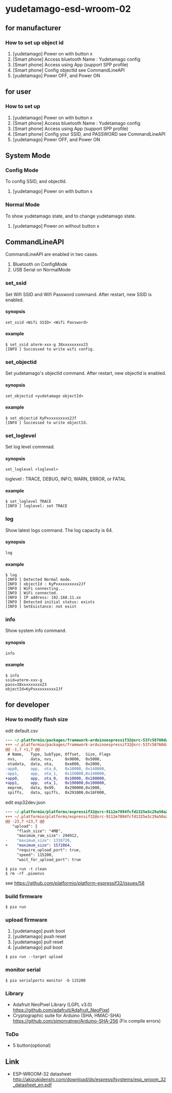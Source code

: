 # yudetamago-esd-wroom-02

## for manufacturer

### How to set up object id

1. [yudetamago]  Power on with button x
1. [Smart phone] Access bluetooth
   Name : Yudetamago config
1. [Smart phone] Access using App
                 (support SPP profile)
1. [Smart phone] Config objectId
                 see CommandLineAPI
1. [yudetamago]  Power OFF, and Power ON

## for user

### How to set up

1. [yudetamago]  Power on with button x
1. [Smart phone] Access bluetooth
   Name : Yudetamago config
1. [Smart phone] Access using App
                 (support SPP profile)
1. [Smart phone] Config your SSID, and PASSWORD
                 see CommandLineAPI
1. [yudetamago]  Power OFF, and Power ON

## System Mode

### Config Mode

To config SSID, and objectId.

1. [yudetamago]  Power on with button x

### Normal Mode

To show yudetamago state, and to change yudetamago state.

1. [yudetamago]  Power on without button x

## CommandLineAPI

CommandLineAPI are enabled in two cases.

1. Bluetooth on ConfigMode
1. USB Serial on NormalMode

### set_ssid

Set Wifi SSID and Wifi Password command.
After restart, new SSID is enabled.

#### synopsis

```
set_ssid <Wifi SSID> <Wifi Password>
```

#### example

```
$ set_ssid aterm-xxx-g 38xxxxxxxxx23
[INFO ] Successed to write wifi config.
```

### set_objectid

Set yudetamago's objectId command.
After restart, new objectId is enabled.

#### synopsis

```
set_objectid <yudetamago objectId>
```

#### example

```
$ set_objectid KyPxxxxxxxxxx2Jf
[INFO ] Successed to write objectId.
```

### set_loglevel

Set log level commnad.

#### synopsis

```
set_loglevel <loglevel>
```

loglevel : TRACE, DEBUG, INFO, WARN, ERROR, or FATAL

#### example

```
$ set_loglevel TRACE
[INFO ] loglevel: set TRACE
```

### log

Show latest logs command.
The log capacity is 64.

#### synopsis

```
log
```

#### example

```
$ log
[INFO ] Detected Normal mode.
[INFO ] objectId : KyPxxxxxxxxxx2Jf
[INFO ] WiFi connecting...
[INFO ] WiFi connected.
[INFO ] IP address: 192.168.11.xx
[INFO ] Detected initial status: exists
[INFO ] SetExistance: not exist
```

### info

Show system info command.

#### synopsis

```
info
```

#### example

```
$ info
ssid=aterm-xxx-g
pass=38xxxxxxxxx23
objectId=KyPxxxxxxxxxx2Jf
```

## for developer

### How to modify flash size

edit default.csv

```diff
--- ~/.platformio/packages/framework-arduinoespressif32@src-537c58760dafe7fcc8a1d9bbcf00b6f6/tools/partitions/default.csv.default	2018-03-08 03:54:26.070449130 +0900
+++ ~/.platformio/packages/framework-arduinoespressif32@src-537c58760dafe7fcc8a1d9bbcf00b6f6/tools/partitions/default.csv	2018-03-08 03:55:06.422823814 +0900
@@ -1,7 +1,7 @@
 # Name,   Type, SubType, Offset,  Size, Flags
 nvs,      data, nvs,     0x9000,  0x5000,
 otadata,  data, ota,     0xe000,  0x2000,
-app0,     app,  ota_0,   0x10000, 0x140000,
-app1,     app,  ota_1,   0x150000,0x140000,
+app0,     app,  ota_0,   0x10000, 0x180000,
+app1,     app,  ota_1,   0x190000,0x100000,
 eeprom,   data, 0x99,    0x290000,0x1000,
 spiffs,   data, spiffs,  0x291000,0x16F000,
```

edit esp32dev.json

```diff
--- ~/.platformio/platforms/espressif32@src-9112e7894fcfd1325e3c29a50a2b0d5d/boards/esp32dev.json.default	2018-03-08 04:47:47.884546218 +0900
+++ ~/.platformio/platforms/espressif32@src-9112e7894fcfd1325e3c29a50a2b0d5d/boards/esp32dev.json	2018-03-08 04:48:17.665823356 +0900
@@ -23,7 +23,7 @@
   "upload": {
     "flash_size": "4MB",
     "maximum_ram_size": 294912,
-    "maximum_size": 1310720,
+    "maximum_size": 1572864,
     "require_upload_port": true,
     "speed": 115200,
     "wait_for_upload_port": true
```

```
$ pio run -t clean
$ rm -rf .pioenvs
```

see https://github.com/platformio/platform-espressif32/issues/58

### build firmware

```
$ pio run
```

### upload firmware

1. [yudetamago] push boot
1. [yudetamago] push reset
1. [yudetamago] pull reset
1. [yudetamago] pull boot

```
$ pio run --target upload
```

### monitor serial

```
$ pio serialports monitor -b 115200
```

### Library

- Adafruit NeoPixel Library (LGPL v3.0)
  https://github.com/adafruit/Adafruit_NeoPixel
- Cryptographic suite for Arduino (SHA, HMAC-SHA) 
  https://github.com/simonratner/Arduino-SHA-256
  (Fix compile errors)

### ToDo

- 5 button(optional)

## Link

- ESP-WROOM-32 datasheet
    http://akizukidenshi.com/download/ds/espressifsystems/esp_wroom_32_datasheet_en.pdf
